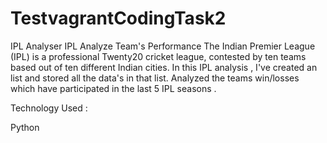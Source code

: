 # TestvagrantCodingTask2
IPL Analyser
IPL Analyze Team's Performance The Indian Premier League (IPL) is a professional Twenty20 cricket league, contested by ten teams based out of ten different Indian cities. In this IPL analysis , I've created an list and stored all the data's in that list. Analyzed the teams win/losses which have participated in the last 5 IPL seasons .

Technology Used :

Python

